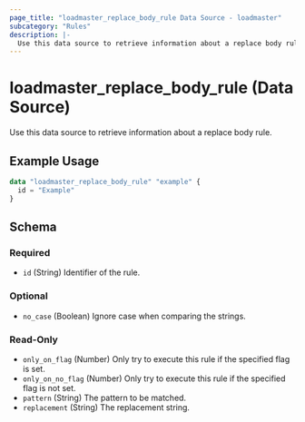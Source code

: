 ```yaml
---
page_title: "loadmaster_replace_body_rule Data Source - loadmaster"
subcategory: "Rules"
description: |-
  Use this data source to retrieve information about a replace body rule.
---
```


# loadmaster_replace_body_rule (Data Source)

Use this data source to retrieve information about a replace body rule.

## Example Usage

```terraform
data "loadmaster_replace_body_rule" "example" {
  id = "Example"
}
```

<!-- schema generated by tfplugindocs -->
## Schema

### Required

- `id` (String) Identifier of the rule.

### Optional

- `no_case` (Boolean) Ignore case when comparing the strings.

### Read-Only

- `only_on_flag` (Number) Only try to execute this rule if the specified flag is set.
- `only_on_no_flag` (Number) Only try to execute this rule if the specified flag is not set.
- `pattern` (String) The pattern to be matched.
- `replacement` (String) The replacement string.